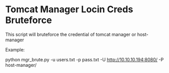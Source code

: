 # Tomcat Manager Locin Creds Bruteforce
This script will bruteforce the credential of tomcat manager or host-manager

Example:

python mgr_brute.py -u users.txt -p pass.txt -U http://10.10.10.194:8080/ -P host-manager/

